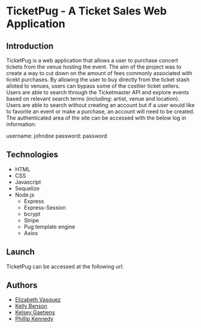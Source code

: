 # TicketPug - A Ticket Sales Web Application

Introduction
------

TicketPug is a web application that allows a user to purchase concert tickets from the venue hosting the event. The aim of the project was to create a way to cut down on the amount of fees commonly associated with ticekt purchases. By allowing the user to buy directly from the ticket stash alloted to venues, users can bypass some of the costlier ticket sellers.
Users are able to search through the Ticketmaster API and explore events based on relevant search terms (including: artist, venue and location). Users are able to search without creating an account but if a user would like to favorite an event or make a purchase, an account will need to be created. 
The authenticated area of the site can be accessed with the below log in information: 

username: johndoe
password: password


Technologies 
------ 

* HTML
* CSS
* Javascript
* Sequelize
* Node.js
  * Express
  * Express-Session
  * bcrypt
  * Stripe 
  * Pug template engine
  * Axios


Launch
------

TicketPug can be accessed at the following url:


Authors
------

* [Elizabeth Vasquez](https://github.com/elizabethsv)
* [Kelly Benson](https://github.com/kelz877)
* [Kelsey Gaetjens](https://github.com/kjgaetjens/)
* [Phillip Kennedy](https://github.com/PhilKennedy86)





